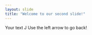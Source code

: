 ```yaml
---
layout: slide
title: "Welcome to our second slide!"
---
```

Your text J
Use the left arrow to go back!
